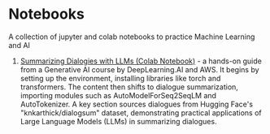 # Notebooks
A collection of jupyter and colab notebooks to practice Machine Learning and AI

1. [Summarizing Dialogies with LLMs (Colab Notebook)](https://colab.research.google.com/drive/16phGf3EUUisSo3aT4QL1JOpLQRp6hRyp?usp=sharing) - a hands-on guide from a Generative AI course by DeepLearning.AI and AWS. It begins by setting up the environment, installing libraries like torch and transformers. The content then shifts to dialogue summarization, importing modules such as AutoModelForSeq2SeqLM and AutoTokenizer. A key section sources dialogues from Hugging Face's "knkarthick/dialogsum" dataset, demonstrating practical applications of Large Language Models (LLMs) in summarizing dialogues.
